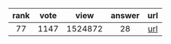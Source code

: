 
| rank | vote | view | answer | url |
|:-:|:-:|:-:|:-:|:-:|
|77|1147|1524872|28| [url](http://stackoverflow.com/questions/11346283/renaming-columns-in-pandas) |
